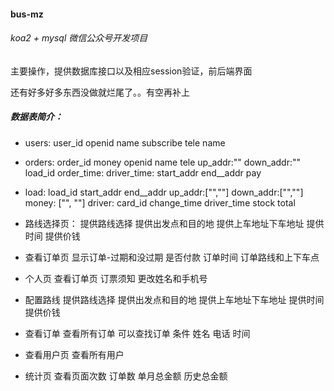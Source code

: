 #### bus-mz
###### koa2 + mysql 微信公众号开发项目
主要操作，提供数据库接口以及相应session验证，前后端界面

还有好多好多东西没做就烂尾了。。有空再补上

##### 数据表简介：
* users: 
    user_id
    openid
    name
    subscribe
    tele
    name

* orders:
    order_id
    money
    openid
    name
    tele
    up_addr:""
    down_addr:""
    load_id
    order_time: 
    driver_time:
    start_addr
    end__addr
    pay

* load:
    load_id
    start_addr
    end__addr
    up_addr:["",""]
    down_addr:["",""]
    money: ["", ""]
    driver:
    card_id
    change_time
    driver_time
    stock
    total

* 路线选择页：
    提供路线选择
    提供出发点和目的地
    提供上车地址下车地址
    提供时间
    提供价钱

* 查看订单页
    显示订单-过期和没过期
    是否付款
    订单时间
    订单路线和上下车点

* 个人页
    查看订单页
    订票须知
    更改姓名和手机号

* 配置路线
    提供路线选择
    提供出发点和目的地
    提供上车地址下车地址
    提供时间
    提供价钱

* 查看订单
    查看所有订单
    可以查找订单
        条件
            姓名
            电话
            时间

* 查看用户页
    查看所有用户

* 统计页
    查看页面次数
    订单数
    单月总金额
    历史总金额
    